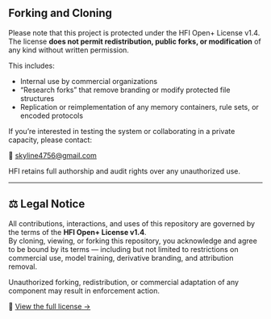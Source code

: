## Forking and Cloning

Please note that this project is protected under the HFI Open+ License v1.4.  
The license **does not permit redistribution, public forks, or modification** of any kind without written permission.

This includes:
- Internal use by commercial organizations  
- “Research forks” that remove branding or modify protected file structures  
- Replication or reimplementation of any memory containers, rule sets, or encoded protocols

If you’re interested in testing the system or collaborating in a private capacity, please contact:

📩 skyline4756@gmail.com

HFI retains full authorship and audit rights over any unauthorized use.

---

## ⚖️ Legal Notice

All contributions, interactions, and uses of this repository are governed by the terms of the **HFI Open+ License v1.4**.  
By cloning, viewing, or forking this repository, you acknowledge and agree to be bound by its terms — including but not limited to restrictions on commercial use, model training, derivative branding, and attribution removal.

Unauthorized forking, redistribution, or commercial adaptation of any component may result in enforcement action.

📄 [View the full license →](LICENSE)
